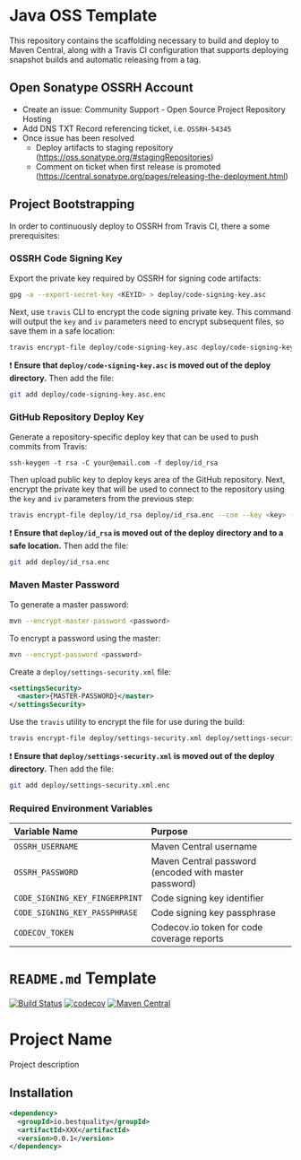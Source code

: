 # Java OSS Template
This repository contains the scaffolding necessary to build and deploy to Maven Central, 
along with a Travis CI configuration that supports deploying snapshot builds and 
automatic releasing from a tag.

## Open Sonatype OSSRH Account
* Create an issue: Community Support - Open Source Project Repository Hosting
* Add DNS TXT Record referencing ticket, i.e. `OSSRH-54345`
* Once issue has been resolved
    * Deploy artifacts to staging repository (https://oss.sonatype.org/#stagingRepositories)
    * Comment on ticket when first release is promoted (https://central.sonatype.org/pages/releasing-the-deployment.html)  

## Project Bootstrapping
In order to continuously deploy to OSSRH from Travis CI, there a some prerequisites:

### OSSRH Code Signing Key 

Export the private key required by OSSRH for signing code artifacts:

```sh
gpg -a --export-secret-key <KEYID> > deploy/code-signing-key.asc
```

Next, use `travis` CLI to encrypt the code signing private key. This command will output the `key` and `iv`
parameters need to encrypt subsequent files, so save them in a safe location:

```sh
travis encrypt-file deploy/code-signing-key.asc deploy/code-signing-key.asc.enc --com --print-key
```

:exclamation: **Ensure that `deploy/code-signing-key.asc` is moved out of the deploy directory.** Then add the
file:
```sh
git add deploy/code-signing-key.asc.enc
```

### GitHub Repository Deploy Key
Generate a repository-specific deploy key that can be used to push commits from Travis:

```ssh
ssh-keygen -t rsa -C your@email.com -f deploy/id_rsa
```

Then upload public key to deploy keys area of the GitHub repository. Next, encrypt the 
private key that will be used to connect to the repository using the `key` and `iv` 
parameters from the previous step:

```sh
travis encrypt-file deploy/id_rsa deploy/id_rsa.enc --com --key <key> --iv <iv>
```

:exclamation: **Ensure that `deploy/id_rsa` is moved out of the deploy directory and to a safe location.** Then add the file:
```sh
git add deploy/id_rsa.enc
```

### Maven Master Password
To generate a master password:
```sh
mvn --encrypt-master-password <password>
```

To encrypt a password using the master:
```sh
mvn --encrypt-password <password>
```

Create a `deploy/settings-security.xml` file:
```xml
<settingsSecurity>
  <master>{MASTER-PASSWORD}</master>
</settingsSecurity>
```

Use the `travis` utility to encrypt the file for use during the build:
```sh
travis encrypt-file deploy/settings-security.xml deploy/settings-security.xml.enc --com --key <key> --iv <iv>
```

:exclamation: **Ensure that `deploy/settings-security.xml` is moved out of the deploy directory.** Then add the file:
```sh
git add deploy/settings-security.xml.enc
```

### Required Environment Variables
|Variable Name|Purpose|
|:------------|:------|
| `OSSRH_USERNAME`| Maven Central username |
| `OSSRH_PASSWORD`| Maven Central password (encoded with master password) |
| `CODE_SIGNING_KEY_FINGERPRINT`| Code signing key identifier |
| `CODE_SIGNING_KEY_PASSPHRASE`| Code signing key passphrase |
| `CODECOV_TOKEN`| Codecov.io token for code coverage reports |

# `README.md` Template
[![Build Status](https://img.shields.io/travis/ruffkat/XXX/master?color=green)](https://travis-ci.com/ruffkat/XXX)
[![codecov](https://codecov.io/gh/ruffkat/XXX/branch/master/graph/badge.svg)](https://codecov.io/gh/ruffkat/XXX)
[![Maven Central](https://img.shields.io/maven-central/v/io.bestquality/XXX.svg?color=green&label=maven%20central)](https://search.maven.org/search?q=g:io.bestquality%20AND%20a:XXX)

# Project Name
Project description

## Installation
```xml
<dependency>
  <groupId>io.bestquality</groupId>
  <artifactId>XXX</artifactId>
  <version>0.0.1</version>
</dependency>
```